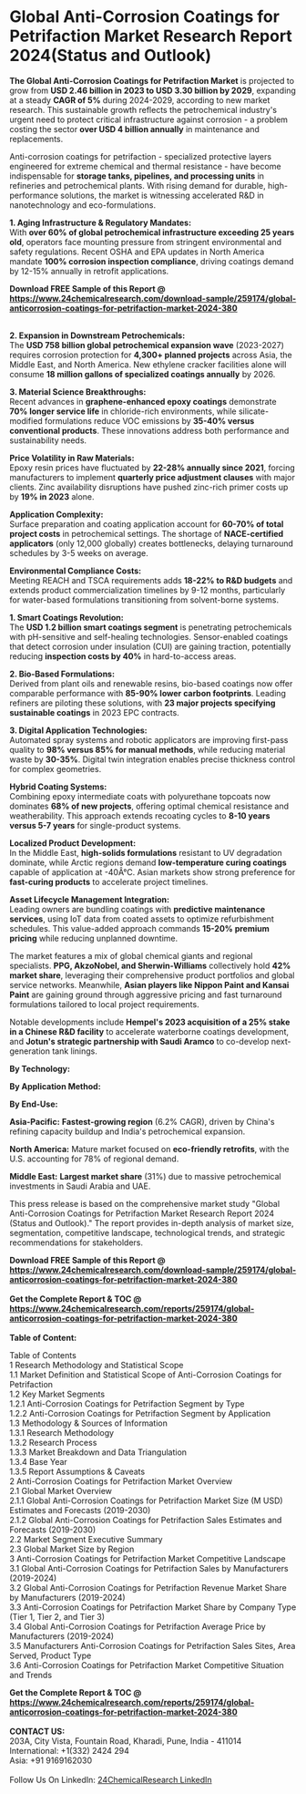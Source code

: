 <h1>Global Anti-Corrosion Coatings for Petrifaction Market Research Report 2024(Status and Outlook)</h1><p><strong>The Global Anti-Corrosion Coatings for Petrifaction Market</strong> is projected to grow from <strong>USD 2.46 billion in 2023 to USD 3.30 billion by 2029</strong>, expanding at a steady <strong>CAGR of 5%</strong> during 2024-2029, according to new market research. This sustainable growth reflects the petrochemical industry's urgent need to protect critical infrastructure against corrosion - a problem costing the sector <strong>over USD 4 billion annually</strong> in maintenance and replacements.</p><p>Anti-corrosion coatings for petrifaction - specialized protective layers engineered for extreme chemical and thermal resistance - have become indispensable for <strong>storage tanks, pipelines, and processing units</strong> in refineries and petrochemical plants. With rising demand for durable, high-performance solutions, the market is witnessing accelerated R&amp;D in nanotechnology and eco-formulations.</p><p><strong>1. Aging Infrastructure &amp; Regulatory Mandates:</strong><br>
With <strong>over 60% of global petrochemical infrastructure exceeding 25 years old</strong>, operators face mounting pressure from stringent environmental and safety regulations. Recent OSHA and EPA updates in North America mandate <strong>100% corrosion inspection compliance</strong>, driving coatings demand by 12-15% annually in retrofit applications.</p><div><b>Download FREE Sample of this Report @ 
            <a href="https://www.24chemicalresearch.com/download-sample/259174/global-anticorrosion-coatings-for-petrifaction-market-2024-380">
            https://www.24chemicalresearch.com/download-sample/259174/global-anticorrosion-coatings-for-petrifaction-market-2024-380</a></b></div><br><p><strong>2. Expansion in Downstream Petrochemicals:</strong><br>
The <strong>USD 758 billion global petrochemical expansion wave</strong> (2023-2027) requires corrosion protection for <strong>4,300+ planned projects</strong> across Asia, the Middle East, and North America. New ethylene cracker facilities alone will consume <strong>18 million gallons of specialized coatings annually</strong> by 2026.</p><p><strong>3. Material Science Breakthroughs:</strong><br>
Recent advances in <strong>graphene-enhanced epoxy coatings</strong> demonstrate <strong>70% longer service life</strong> in chloride-rich environments, while silicate-modified formulations reduce VOC emissions by <strong>35-40% versus conventional products</strong>. These innovations address both performance and sustainability needs.</p><p><strong>Price Volatility in Raw Materials:</strong><br>
Epoxy resin prices have fluctuated by <strong>22-28% annually since 2021</strong>, forcing manufacturers to implement <strong>quarterly price adjustment clauses</strong> with major clients. Zinc availability disruptions have pushed zinc-rich primer costs up by <strong>19% in 2023</strong> alone.</p><p><strong>Application Complexity:</strong><br>
Surface preparation and coating application account for <strong>60-70% of total project costs</strong> in petrochemical settings. The shortage of <strong>NACE-certified applicators</strong> (only 12,000 globally) creates bottlenecks, delaying turnaround schedules by 3-5 weeks on average.</p><p><strong>Environmental Compliance Costs:</strong><br>
Meeting REACH and TSCA requirements adds <strong>18-22% to R&amp;D budgets</strong> and extends product commercialization timelines by 9-12 months, particularly for water-based formulations transitioning from solvent-borne systems.</p><p><strong>1. Smart Coatings Revolution:</strong><br>
The <strong>USD 1.2 billion smart coatings segment</strong> is penetrating petrochemicals with pH-sensitive and self-healing technologies. Sensor-enabled coatings that detect corrosion under insulation (CUI) are gaining traction, potentially reducing <strong>inspection costs by 40%</strong> in hard-to-access areas.</p><p><strong>2. Bio-Based Formulations:</strong><br>
Derived from plant oils and renewable resins, bio-based coatings now offer comparable performance with <strong>85-90% lower carbon footprints</strong>. Leading refiners are piloting these solutions, with <strong>23 major projects specifying sustainable coatings</strong> in 2023 EPC contracts.</p><p><strong>3. Digital Application Technologies:</strong><br>
Automated spray systems and robotic applicators are improving first-pass quality to <strong>98% versus 85% for manual methods</strong>, while reducing material waste by <strong>30-35%</strong>. Digital twin integration enables precise thickness control for complex geometries.</p><p><strong>Hybrid Coating Systems:</strong><br>
Combining epoxy intermediate coats with polyurethane topcoats now dominates <strong>68% of new projects</strong>, offering optimal chemical resistance and weatherability. This approach extends recoating cycles to <strong>8-10 years versus 5-7 years</strong> for single-product systems.</p><p><strong>Localized Product Development:</strong><br>
In the Middle East, <strong>high-solids formulations</strong> resistant to UV degradation dominate, while Arctic regions demand <strong>low-temperature curing coatings</strong> capable of application at -40Â°C. Asian markets show strong preference for <strong>fast-curing products</strong> to accelerate project timelines.</p><p><strong>Asset Lifecycle Management Integration:</strong><br>
Leading owners are bundling coatings with <strong>predictive maintenance services</strong>, using IoT data from coated assets to optimize refurbishment schedules. This value-added approach commands <strong>15-20% premium pricing</strong> while reducing unplanned downtime.</p><p>The market features a mix of global chemical giants and regional specialists. <strong>PPG, AkzoNobel, and Sherwin-Williams</strong> collectively hold <strong>42% market share</strong>, leveraging their comprehensive product portfolios and global service networks. Meanwhile, <strong>Asian players like Nippon Paint and Kansai Paint</strong> are gaining ground through aggressive pricing and fast turnaround formulations tailored to local project requirements.</p><p>Notable developments include <strong>Hempel's 2023 acquisition of a 25% stake in a Chinese R&amp;D facility</strong> to accelerate waterborne coatings development, and <strong>Jotun's strategic partnership with Saudi Aramco</strong> to co-develop next-generation tank linings.</p><p><strong>By Technology:</strong></p><p><strong>By Application Method:</strong></p><p><strong>By End-Use:</strong></p><p><strong>Asia-Pacific:</strong> <strong>Fastest-growing region</strong> (6.2% CAGR), driven by China's refining capacity buildup and India's petrochemical expansion.</p><p><strong>North America:</strong> Mature market focused on <strong>eco-friendly retrofits</strong>, with the U.S. accounting for 78% of regional demand.</p><p><strong>Middle East:</strong> <strong>Largest market share</strong> (31%) due to massive petrochemical investments in Saudi Arabia and UAE.</p><p>This press release is based on the comprehensive market study "Global Anti-Corrosion Coatings for Petrifaction Market Research Report 2024 (Status and Outlook)." The report provides in-depth analysis of market size, segmentation, competitive landscape, technological trends, and strategic recommendations for stakeholders.</p><div><b>Download FREE Sample of this Report @ 
            <a href="https://www.24chemicalresearch.com/download-sample/259174/global-anticorrosion-coatings-for-petrifaction-market-2024-380">
            https://www.24chemicalresearch.com/download-sample/259174/global-anticorrosion-coatings-for-petrifaction-market-2024-380</a></b></div><br><div><b>Get the Complete Report & TOC @ 
            <a href="https://www.24chemicalresearch.com/reports/259174/global-anticorrosion-coatings-for-petrifaction-market-2024-380">
            https://www.24chemicalresearch.com/reports/259174/global-anticorrosion-coatings-for-petrifaction-market-2024-380</a></b></div><br>
            <b>Table of Content:</b><p>Table of Contents<br />
1 Research Methodology and Statistical Scope<br />
1.1 Market Definition and Statistical Scope of Anti-Corrosion Coatings for Petrifaction<br />
1.2 Key Market Segments<br />
1.2.1 Anti-Corrosion Coatings for Petrifaction Segment by Type<br />
1.2.2 Anti-Corrosion Coatings for Petrifaction Segment by Application<br />
1.3 Methodology & Sources of Information<br />
1.3.1 Research Methodology<br />
1.3.2 Research Process<br />
1.3.3 Market Breakdown and Data Triangulation<br />
1.3.4 Base Year<br />
1.3.5 Report Assumptions & Caveats<br />
2 Anti-Corrosion Coatings for Petrifaction Market Overview<br />
2.1 Global Market Overview<br />
2.1.1 Global Anti-Corrosion Coatings for Petrifaction Market Size (M USD) Estimates and Forecasts (2019-2030)<br />
2.1.2 Global Anti-Corrosion Coatings for Petrifaction Sales Estimates and Forecasts (2019-2030)<br />
2.2 Market Segment Executive Summary<br />
2.3 Global Market Size by Region<br />
3 Anti-Corrosion Coatings for Petrifaction Market Competitive Landscape<br />
3.1 Global Anti-Corrosion Coatings for Petrifaction Sales by Manufacturers (2019-2024)<br />
3.2 Global Anti-Corrosion Coatings for Petrifaction Revenue Market Share by Manufacturers (2019-2024)<br />
3.3 Anti-Corrosion Coatings for Petrifaction Market Share by Company Type (Tier 1, Tier 2, and Tier 3)<br />
3.4 Global Anti-Corrosion Coatings for Petrifaction Average Price by Manufacturers (2019-2024)<br />
3.5 Manufacturers Anti-Corrosion Coatings for Petrifaction Sales Sites, Area Served, Product Type<br />
3.6 Anti-Corrosion Coatings for Petrifaction Market Competitive Situation and Trends<br />
</p><div><b>Get the Complete Report & TOC @ 
            <a href="https://www.24chemicalresearch.com/reports/259174/global-anticorrosion-coatings-for-petrifaction-market-2024-380">
            https://www.24chemicalresearch.com/reports/259174/global-anticorrosion-coatings-for-petrifaction-market-2024-380</a></b></div><br><b>CONTACT US:</b><br>
            203A, City Vista, Fountain Road, Kharadi, Pune, India - 411014<br>
            International: +1(332) 2424 294<br>
            Asia: +91 9169162030 <br><br>
            Follow Us On LinkedIn: <a href="https://www.linkedin.com/company/24chemicalresearch/">24ChemicalResearch LinkedIn</a>